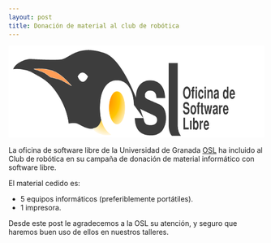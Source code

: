 ```yaml
---
layout: post
title: Donación de material al club de robótica
---
```


<p align="center" >
<img src="/images/logoOSL.png" width="850" height="180"/>


</p>



La oficina de software libre de la Universidad de Granada [OSL](https://osl.ugr.es) ha incluido al Club de robótica en su campaña de donación de material informático con software libre.

El material cedido es:
- 5 equipos informáticos (preferiblemente portátiles).
- 1 impresora.



Desde este post le agradecemos a la OSL su atención, y seguro que haremos buen uso de ellos en nuestros talleres.
